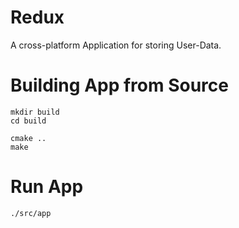# Redux
A cross-platform Application for storing User-Data.

# Building App from Source
    mkdir build
    cd build
    
    cmake ..
    make
    
# Run App
    ./src/app
